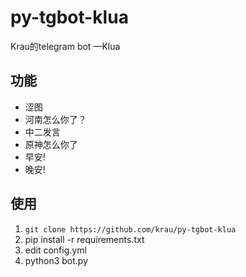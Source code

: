 # py-tgbot-klua
Krau的telegram bot —Klua

## 功能
- 涩图
- 河南怎么你了？
- 中二发言
- 原神怎么你了
- 早安!
- 晚安!

## 使用
1. `git clone https://github.com/krau/py-tgbot-klua`
2. pip install -r requirements.txt
3. edit config.yml
4. python3 bot.py
